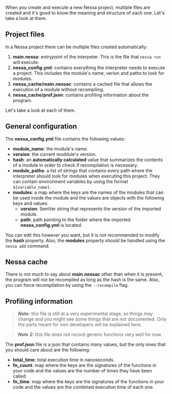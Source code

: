 When you create and execute a new Nessa project, multiple files are created and it's good to know the meaning and
structure of each one. Let's take a look at them.

## Project files

In a Nessa project there can be multiple files created automatically:

1. **main.nessa**: entrypoint of the interpeter. This is the file that `nessa run` will execute.
2. **nessa_config.yml**: contains everything the interpreter needs to execute a project. This includes the module's name,
   verion and paths to look for modules.
3. **nessa_cache/main.nessac**: contains a cached file that allows the execution of a module without recompiling.
4. **nessa_cache/prof.json**: contains profiling information about the program.

Let's take a look at each of them.

## General configuration

The **nessa_config.yml** file contains the following values:

* **module_name**: the module's name.
* **version**: the current moddule's version.
* **hash**: an **automatically calculated** value that summarizes the contents of a module in order to check if recompilation is necessary.
* **module_paths**: a list of strings that contains every path where the interpreter should look for modules when executing this project. They can contain
  environment variables by using the format `${variable_name}`.
* **modules**: a map where the keys are the names of the modules that can be used inside the module and the values are objects with the following keys and values:
    * **version**: SemVer string that represents the version of the imported module.
    * **path**: path pointing to the folder where the imported **nessa_config.yml** is located. 

You can edit this however you want, but it is not recommended to modify the **hash** property. Also, the **modules** property *should* be handled using the `nessa add`
command.

## Nessa cache

There is not much to say about **main.nessac** other than when it is present, the program will not be recompiled as long as the hash is the same. Also, you can force
recompilation by using the `--recompile` flag.

## Profiling information

> ***Note:*** this file is still at a very experimental stage, so things may change and you might see some things that are not documented. Only the parts meant for
> non-developers will be explained here.

> ***Note 2:*** this file does not record generic functions very well for now.

The **prof.json** file is a json that contains many values, but the only ones that you should care about are the following:

* **total_time**: total execution time in nanoseconds.
* **fn_count**: map where the keys are the signatures of the functions in your code and the values are the number of times they have been called.
* **fn_time**: map where the keys are the signatures of the functions in your code and the values are the combined execution time of each one.